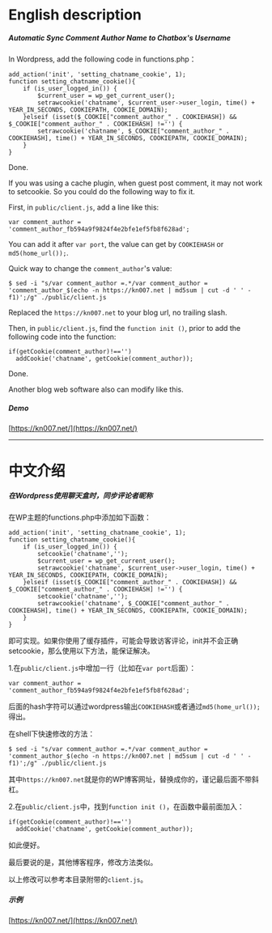 # English description



##### Automatic Sync Comment Author Name to Chatbox's Username

In Wordpress, add the following code in functions.php：
```
add_action('init', 'setting_chatname_cookie', 1);
function setting_chatname_cookie(){
	if (is_user_logged_in()) {
		$current_user = wp_get_current_user();
		setrawcookie('chatname', $current_user->user_login, time() + YEAR_IN_SECONDS, COOKIEPATH, COOKIE_DOMAIN);
	}elseif (isset($_COOKIE["comment_author_" . COOKIEHASH]) && $_COOKIE["comment_author_" . COOKIEHASH] !='') {
		setrawcookie('chatname', $_COOKIE["comment_author_" . COOKIEHASH], time() + YEAR_IN_SECONDS, COOKIEPATH, COOKIE_DOMAIN);
	}
}
```
Done. 

If you was using a cache plugin, when guest post comment, it may not work to setcookie. So you could do the following way to fix it.

First, in `public/client.js`, add a line like this:
```
var comment_author = 'comment_author_fb594a9f9824f4e2bfe1ef5fb8f628ad';
```
You can add it after `var port`, the value can get by `COOKIEHASH` or `md5(home_url());`.

Quick way to change the `comment_author`'s value:
```
$ sed -i "s/var comment_author =.*/var comment_author = 'comment_author_$(echo -n https://kn007.net | md5sum | cut -d ' ' -f1)';/g" ./public/client.js
```
Replaced the `https://kn007.net` to your blog url, no trailing slash.

Then, in `public/client.js`, find the `function init ()`, prior to add the following code into the function:
```
if(getCookie(comment_author)!=='')
  addCookie('chatname', getCookie(comment_author));
```
Done.

Another blog web software also can modify like this.


##### Demo

[https://kn007.net/](https://kn007.net/)




-----------------------------------------------------------
# 中文介绍



##### 在Wordpress使用聊天盒时，同步评论者昵称

在WP主题的functions.php中添加如下函数：
```
add_action('init', 'setting_chatname_cookie', 1);
function setting_chatname_cookie(){
	if (is_user_logged_in()) {
		setcookie('chatname','');
		$current_user = wp_get_current_user();
		setrawcookie('chatname', $current_user->user_login, time() + YEAR_IN_SECONDS, COOKIEPATH, COOKIE_DOMAIN);
	}elseif (isset($_COOKIE["comment_author_" . COOKIEHASH]) && $_COOKIE["comment_author_" . COOKIEHASH] !='') {
		setcookie('chatname','');
		setrawcookie('chatname', $_COOKIE["comment_author_" . COOKIEHASH], time() + YEAR_IN_SECONDS, COOKIEPATH, COOKIE_DOMAIN);
	}
}
```
即可实现。如果你使用了缓存插件，可能会导致访客评论，init并不会正确setcookie，那么使用以下方法，能保证解决。

1.在`public/client.js`中增加一行（比如在`var port`后面）：
```
var comment_author = 'comment_author_fb594a9f9824f4e2bfe1ef5fb8f628ad';
```
后面的hash字符可以通过wordpress输出`COOKIEHASH`或者通过`md5(home_url());`得出。

在shell下快速修改的方法：
```
$ sed -i "s/var comment_author =.*/var comment_author = 'comment_author_$(echo -n https://kn007.net | md5sum | cut -d ' ' -f1)';/g" ./public/client.js
```
其中`https://kn007.net`就是你的WP博客网址，替换成你的，谨记最后面不带斜杠。

2.在`public/client.js`中，找到`function init ()`，在函数中最前面加入：
```
if(getCookie(comment_author)!=='')
  addCookie('chatname', getCookie(comment_author));
```
如此便好。

最后要说的是，其他博客程序，修改方法类似。

以上修改可以参考本目录附带的`client.js`。


##### 示例

[https://kn007.net/](https://kn007.net/) 

